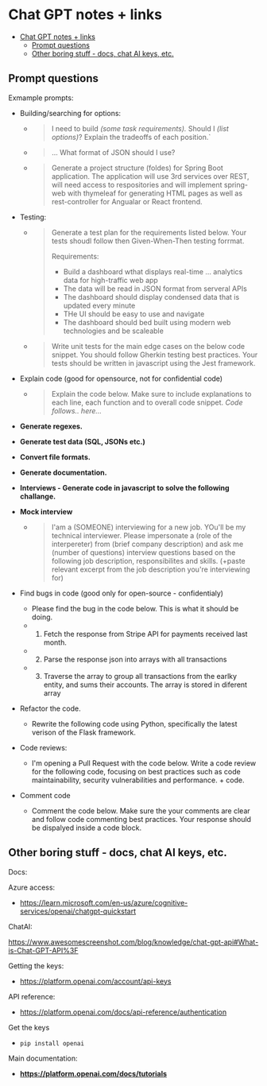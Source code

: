 # Chat GPT notes + links

- [Chat GPT notes + links](#chat-gpt-notes--links)
  - [Prompt questions](#prompt-questions)
  - [Other boring stuff - docs, chat AI keys, etc.](#other-boring-stuff---docs-chat-ai-keys-etc)


## Prompt questions

Exmample prompts:

   - Building/searching for options:
     - > I need to build *(some task requirements).* Should I *(list options)*? Explain the tradeoffs of each position.`
     - > ... What format of JSON should I use?
     - > Generate a project structure (foldes) for Spring Boot application. The application will use 3rd services over REST, will need access to respositories and will implement spring-web with thymeleaf for generating HTML pages as well as rest-controller for Angualar or React frontend.

   - Testing:
     - > Generate a test plan for the requirements listed below. Your tests shoudl follow then Given-When-Then testing forrmat.
       > 
       > Requirements:
       > - Build a dashboard wthat displays real-time ... analytics data for high-traffic web app
       > - The data will be read in JSON format from serveral APIs
       > - The dashboard should display condensed data that is updated every minute
       > - THe UI should be easy to use and navigate
       > - The dashboard should bed built using modern web technologies and be scaleable
     - > Write unit tests for the main edge cases on the below code snippet. You should follow Gherkin testing best practices. Your tests should be written in javascript using the Jest framework.

 -  Explain code (good for opensource, not for confidential code)
    -  > Explain the code below. Make sure to include explanations to each line, each function and to overall code snippet.
       > *Code follows.. here...*
 - **Generate regexes.**
 - **Generate test data (SQL, JSONs etc.)**
 - **Convert file formats.**
 - **Generate documentation.**
 - **Interviews - Generate code in javascript to solve the following challange.**
 - **Mock interview**
   - > I'am a (SOMEONE) interviewing for a new job. YOu'll be my technical interviewer. Please impersonate a (role of the interpereter) from (brief company description) and ask me (number of questions) interview questions based on the following job description, responsibilites and skills. (+paste relevant excerpt from the job description you're interviewing for)
 - Find bugs in code (good only for open-source - confidentialy)
   - Please find the bug in the code below. This is what it should be doing.
   - 1. Fetch the response from Stripe API for payments received last month.
   - 2. Parse the response json into arrays with all transactions
   - 3. Traverse the array to group all transactions from the earlky entity, and sums their accounts. The array is stored in diferent array
 - Refactor the code.
   - Rewrite the following code using Python, specifically the latest verison of the Flask framework.
 - Code reviews:
   - I'm opening a Pull Request with the code below. Write a code review for the following code, focusing on best practices such as code maintainability, security vulnerabilities and performance. + code.
 - Comment code
   - Comment the code below. Make sure the your comments are clear and follow code commenting best practices. Your response should be dispalyed inside a code block.
 
 ## Other boring stuff - docs, chat AI keys, etc.
 
Docs:

Azure access:
 - https://learn.microsoft.com/en-us/azure/cognitive-services/openai/chatgpt-quickstart


 ChatAI:

 https://www.awesomescreenshot.com/blog/knowledge/chat-gpt-api#What-is-Chat-GPT-API%3F

 Getting the keys:

  - https://platform.openai.com/account/api-keys

 API reference:
  - https://platform.openai.com/docs/api-reference/authentication


Get the keys
 - `pip install openai`

 Main documentation:
  - **https://platform.openai.com/docs/tutorials**


